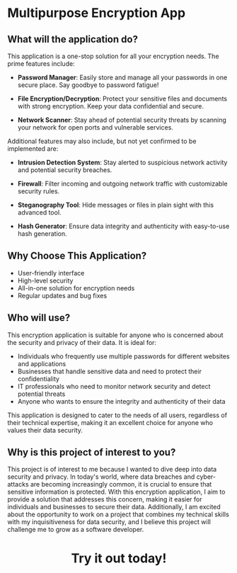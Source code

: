 # Multipurpose Encryption App

## What will the application do?

This application is a one-stop solution for all your encryption needs.
The prime features include:

- **Password Manager**: Easily store and manage all your passwords in one secure place. Say goodbye to password fatigue!


- **File Encryption/Decryption**: Protect your sensitive files and documents with strong encryption. Keep your data confidential and secure.


- **Network Scanner**: Stay ahead of potential security threats by scanning your network for open ports and vulnerable services.

Additional features may also include, but not yet confirmed to be implemented are:


- **Intrusion Detection System**: Stay alerted to suspicious network activity and potential security breaches.

- **Firewall**: Filter incoming and outgoing network traffic with customizable security rules.

- **Steganography Tool**: Hide messages or files in plain sight with this advanced tool.

- **Hash Generator**: Ensure data integrity and authenticity with easy-to-use hash generation.

## Why Choose This Application?
- User-friendly interface
- High-level security
- All-in-one solution for encryption needs
- Regular updates and bug fixes

## Who will use?

This encryption application is suitable for anyone who is concerned about the security and privacy of their data. It is ideal for:

- Individuals who frequently use multiple passwords for different websites and applications
- Businesses that handle sensitive data and need to protect their confidentiality
- IT professionals who need to monitor network security and detect potential threats
- Anyone who wants to ensure the integrity and authenticity of their data

This application is designed to cater to the needs of all users, regardless of their technical expertise, making it an excellent choice for anyone who values their data security.

## Why is this project of interest to you?
This project is of interest to me because I wanted to dive deep into data security and privacy. In today's world, where data breaches and
cyber-attacks are becoming increasingly common, it is crucial to ensure that sensitive information is protected. With this encryption application, I aim to provide a solution that addresses this concern, making it easier for individuals and businesses to secure their data. Additionally, I am excited about the opportunity to work on a project that combines my technical skills with my inquisitiveness for data security, and I believe this project will challenge me to grow as a software developer.


<h1 align="center">
 Try it out today!
</h1>
